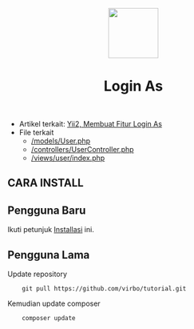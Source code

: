 <p align="center">
    <a href="https://dutainformasi.net" target="_blank">
        <img src="https://s3-id-jkt-1.kilatstorage.id/cdn-dutainformasi/assets/img/logo.png" height="100px">
    </a>
    <h1 align="center">Login As</h1>
    <br>
</p>

- Artikel terkait: [Yii2, Membuat Fitur Login As](https://dutainformasi.net/2019/11/19/yii2-membuat-fitur-login-as)
- File terkait 
  - [/models/User.php](/models/User.php)
  - [/controllers/UserController.php](/controllers/UserController.php)
  - [/views/user/index.php](/views/user/index.php)

CARA INSTALL
------------


Pengguna Baru
--------------
Ikuti petunjuk [Installasi](installation.md) ini.


Pengguna Lama
--------------
Update repository
~~~
    git pull https://github.com/virbo/tutorial.git
~~~

Kemudian update composer
~~~
    composer update
~~~


